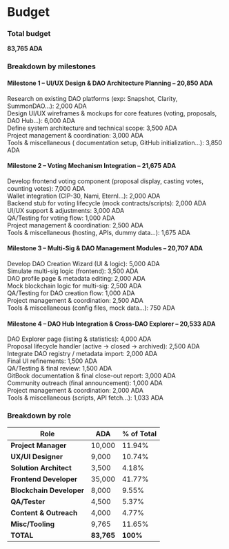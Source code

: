 # Budget

### Total budget&#x20;

**83,765 ADA**

### Breakdown by milestones

#### Milestone 1 – UI/UX Design & DAO Architecture Planning – 20,850 ADA

Research on existing DAO platforms (exp: Snapshot, Clarity, SummonDAO…): 2,000 ADA\
Design UI/UX wireframes & mockups for core features (voting, proposals, DAO Hub…): 6,000 ADA\
Define system architecture and technical scope: 3,500 ADA\
Project management & coordination: 3,000 ADA\
Tools & miscellaneous ( documentation setup, GitHub initialization…): 3,850 ADA

#### Milestone 2 – Voting Mechanism Integration – 21,675 ADA

Develop frontend voting component (proposal display, casting votes, counting votes): 7,000 ADA\
Wallet integration (CIP-30, Nami, Eternl…): 2,000 ADA\
Backend stub for voting lifecycle (mock contracts/scripts): 2,000 ADA\
UI/UX support & adjustments: 3,000 ADA\
QA/Testing for voting flow: 1,000 ADA\
Project management & coordination: 2,500 ADA\
Tools & miscellaneous (hosting, APIs, dummy data…): 1,675 ADA

#### Milestone 3 – Multi-Sig & DAO Management Modules – 20,707 ADA

Develop DAO Creation Wizard (UI & logic): 5,000 ADA\
Simulate multi-sig logic (frontend): 3,500 ADA\
DAO profile page & metadata editing: 2,000 ADA\
Mock blockchain logic for multi-sig: 2,500 ADA\
QA/Testing for DAO creation flow: 1,000 ADA\
Project management & coordination: 2,500 ADA\
Tools & miscellaneous (config files, mock data…): 750 ADA

#### Milestone 4 – DAO Hub Integration & Cross-DAO Explorer – 20,533 ADA

DAO Explorer page (listing & statistics): 4,000 ADA\
Proposal lifecycle handler (active → closed → archived): 2,500 ADA\
Integrate DAO registry / metadata import: 2,000 ADA\
Final UI refinements: 1,500 ADA\
QA/Testing & final review: 1,500 ADA\
GitBook documentation & final close-out report: 3,000 ADA\
Community outreach (final announcement): 1,000 ADA\
Project management & coordination: 2,000 ADA\
Tools & miscellaneous (scripts, API fetch…): 1,033 ADA

### Breakdown by role

| Role                     | ADA        | % of Total |
| ------------------------ | ---------- | ---------- |
| **Project Manager**      | 10,000     | 11.94%     |
| **UX/UI Designer**       | 9,000      | 10.74%     |
| **Solution Architect**   | 3,500      | 4.18%      |
| **Frontend Developer**   | 35,000     | 41.77%     |
| **Blockchain Developer** | 8,000      | 9.55%      |
| **QA/Tester**            | 4,500      | 5.37%      |
| **Content & Outreach**   | 4,000      | 4.77%      |
| **Misc/Tooling**         | 9,765      | 11.65%     |
| **TOTAL**                | **83,765** | **100%**   |

